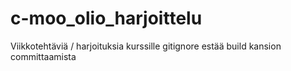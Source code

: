 # c-moo_olio_harjoittelu
Viikkotehtäviä / harjoituksia kurssille
gitignore estää build kansion committaamista

